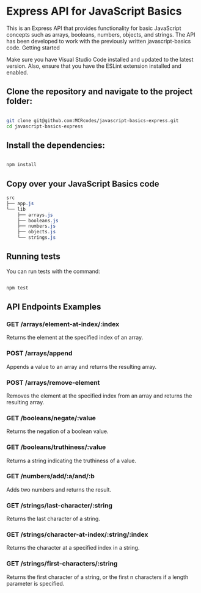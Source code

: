 # Express API for JavaScript Basics

This is an Express API that provides functionality for basic JavaScript concepts such as arrays, booleans, numbers, objects, and strings. The API has been developed to work with the previously written javascript-basics code.
Getting started

Make sure you have Visual Studio Code installed and updated to the latest version. Also, ensure that you have the ESLint extension installed and enabled.

## Clone the repository and navigate to the project folder:

```bash

git clone git@github.com:MCRcodes/javascript-basics-express.git
cd javascript-basics-express

```

## Install the dependencies:

```bash

npm install

```

## Copy over your JavaScript Basics code

```css
src
├── app.js
└── lib
    ├── arrays.js
    ├── booleans.js
    ├── numbers.js
    ├── objects.js
    └── strings.js
```

## Running tests

You can run tests with the command:

```bash

npm test

```

## API Endpoints Examples

### GET /arrays/element-at-index/:index

Returns the element at the specified index of an array.

### POST /arrays/append

Appends a value to an array and returns the resulting array.

### POST /arrays/remove-element

Removes the element at the specified index from an array and returns the resulting array.

### GET /booleans/negate/:value

Returns the negation of a boolean value.

### GET /booleans/truthiness/:value

Returns a string indicating the truthiness of a value.

### GET /numbers/add/:a/and/:b

Adds two numbers and returns the result.

### GET /strings/last-character/:string

Returns the last character of a string.

### GET /strings/character-at-index/:string/:index

Returns the character at a specified index in a string.

### GET /strings/first-characters/:string

Returns the first character of a string, or the first n characters if a length parameter is specified.

